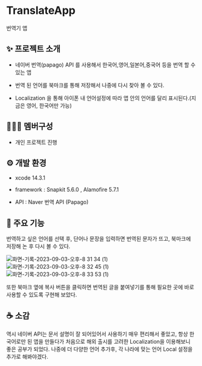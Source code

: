 # TranslateApp
번역기 앱


## :sparkles: 프로젝트 소개

 - 네이버 번역(papago) API 를 사용해서 한국어,영어,일본어,중국어 등을 번역 할 수 있는 앱
 
 - 번역 된 언어를 북마크를 통해 저장해서 나중에 다시 찾아 볼 수 있다.

 -  Localization 을 통해 아이폰 내 언어설정에 따라 앱 안의 언어를 달리 표시된다.(지금은 영어, 한국어만 가능)
  


## :people_holding_hands: 멤버구성

- 개인 프로젝트 진행

## :gear: 개발 환경 

- xcode 14.3.1

- framework : Snapkit 5.6.0 , Alamofire 5.7.1

- API : Naver 번역 API (Papago)

## :pushpin: 주요 기능 

번역하고 싶은 언어를 선택 후, 단어나 문장을 입력하면 번역된 문자가 뜨고, 북마크에 저장해 논 후 다시 볼 수 있다.


![화면-기록-2023-09-03-오후-8 31 34 (1)](https://github.com/LimJaeHyeon9298/TranslateApp/assets/115773990/b25402be-896b-46e6-ba6f-481eebb2cd92) 
![화면-기록-2023-09-03-오후-8 32 45 (1)](https://github.com/LimJaeHyeon9298/TranslateApp/assets/115773990/996b73ba-c460-444e-8e98-00fbec537d44)  
![화면-기록-2023-09-03-오후-8 33 53 (1)](https://github.com/LimJaeHyeon9298/TranslateApp/assets/115773990/73685887-0deb-4d95-9c91-a3980728bc20)



또한 북마크 옆에 복사 버튼을 클릭하면 번역된 글을 붙여넣기를 통해 필요한 곳에 바로 사용할 수 있도록 구현해 보았다.




## :coffee: 소감

역시 네이버 API는 문서 설명이 잘 되어있어서 사용하기 매우 편리해서 좋았고, 항상 한국어로만 된 앱을 만들다가 처음으로 해외 출시를 고려한 Localization을 이용해보니 좋은 공부가 되었다.
나중에 더 다양한 언어 추가후, 각 나라에 맞는 언어 Local 설정을 추가로 해봐야겠다.

